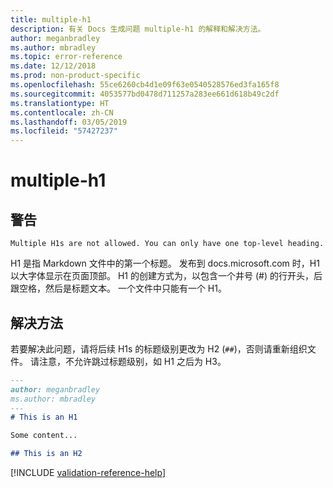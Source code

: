 ```yaml
---
title: multiple-h1
description: 有关 Docs 生成问题 multiple-h1 的解释和解决方法。
author: meganbradley
ms.author: mbradley
ms.topic: error-reference
ms.date: 12/12/2018
ms.prod: non-product-specific
ms.openlocfilehash: 55ce6260cb4d1e09f63e0540528576ed3fa165f8
ms.sourcegitcommit: 4053577bd0478d711257a283ee661d618b49c2df
ms.translationtype: HT
ms.contentlocale: zh-CN
ms.lasthandoff: 03/05/2019
ms.locfileid: "57427237"
---
```

# <a name="multiple-h1"></a>multiple-h1

## <a name="warning"></a>警告

`Multiple H1s are not allowed. You can only have one top-level heading.`

H1 是指 Markdown 文件中的第一个标题。 发布到 docs.microsoft.com 时，H1 以大字体显示在页面顶部。 H1 的创建方式为，以包含一个井号 (#) 的行开头，后跟空格，然后是标题文本。 一个文件中只能有一个 H1。

## <a name="resolution"></a>解决方法

若要解决此问题，请将后续 H1s 的标题级别更改为 H2 (`##`)，否则请重新组织文件。 请注意，不允许跳过标题级别，如 H1 之后为 H3。

```markdown
---
author: meganbradley
ms.author: mbradley
---
# This is an H1

Some content...

## This is an H2
```

<!--make sure to add this file to your includes folder and verify the path-->
[!INCLUDE [validation-reference-help](includes/validation-reference-help.md)]